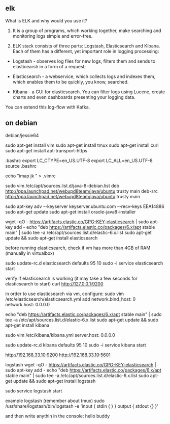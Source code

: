 ## elk

What is ELK and why would you use it?

1. It is a group of programs, which working together, make searching and monitoring logs simple and error-free.

2. ELK stack consists of three parts: Logstash, Elasticsearch and Kibana. Each of them has a different, yet important role in logging processing:

- Logstash - observes log files for new logs, filters them and sends to elasticearsh in a form of a request;

- Elasticsearch - a webservice, which collects logs and indexes them, which enables them to be quickly, you know, searched.

- Kibana - a GUI for elasticsearch. You can filter logs using Lucene, create charts and even dashboards presenting your logging data.

You can extend this log-flow with Kafka.

## on debian

debian/jessie64

sudo apt-get install vim
sudo apt-get install tmux
sudo apt-get install curl
sudo apt-get install apt-transport-https

.bashrc
export LC_CTYPE=en_US.UTF-8
export LC_ALL=en_US.UTF-8
source .bashrc

echo "imap jk <Esc>" > .vimrc

sudo vim /etc/apt/sources.list.d/java-8-debian.list
deb http://ppa.launchpad.net/webupd8team/java/ubuntu trusty main
deb-src http://ppa.launchpad.net/webupd8team/java/ubuntu trusty main

sudo apt-key adv --keyserver keyserver.ubuntu.com --recv-keys EEA14886
sudo apt-get update
sudo apt-get install oracle-java8-installer

wget -qO - https://artifacts.elastic.co/GPG-KEY-elasticsearch | sudo apt-key add -
echo "deb https://artifacts.elastic.co/packages/6.x/apt stable main" | sudo tee -a /etc/apt/sources.list.d/elastic-6.x.list
sudo apt-get update && sudo apt-get install elasticsearch

before running elasticsearch, check if vm has more than 4GB of RAM (manually in virtualbox)

sudo update-rc.d elasticsearch defaults 95 10
sudo -i service elasticsearch start 

verify if elasticsearch is working (it may take a few seconds for elasticsearch to start)
curl http://127.0.0.1:9200

in order to use elasticsearch via vm, configure:
sudo vim /etc/elasticsearch/elasticsearch.yml 
add
network.bind_host: 0
network.host: 0.0.0.0


echo "deb https://artifacts.elastic.co/packages/6.x/apt stable main" | sudo tee -a /etc/apt/sources.list.d/elastic-6.x.list
sudo apt-get update && sudo apt-get install kibana

sudo vim /etc/kibana/kibana.yml
server.host: 0.0.0.0

sudo update-rc.d kibana defaults 95 10
sudo -i service kibana start 


http://192.168.33.10:9200
http://192.168.33.10:5601


logstash
wget -qO - https://artifacts.elastic.co/GPG-KEY-elasticsearch | sudo apt-key add -
echo "deb https://artifacts.elastic.co/packages/6.x/apt stable main" | sudo tee -a /etc/apt/sources.list.d/elastic-6.x.list
sudo apt-get update && sudo apt-get install logstash

sudo service logstash start


example logstash (remember about tmux)
sudo /usr/share/logstash/bin/logstash -e 'input { stdin { } } output { stdout {} }'

and then write anythin in the console:
hello buddy
